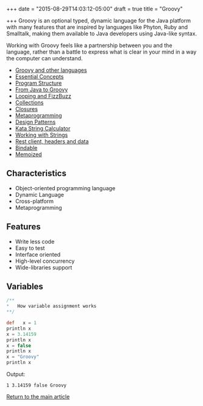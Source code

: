 +++
date = "2015-08-29T14:03:12-05:00"
draft = true
title = "Groovy"

+++
Groovy is an optional typed, dynamic language for the Java platform with many features that are inspired by languages like Phyton, Ruby and Smalltalk, making them available to Java developers using Java-like syntax.

Working with Groovy feels like a partnership between you and the language, rather than a battle to express what is clear in your mind in a way the computer can understand.

* [Groovy and other languages](/techtalk/groovy/groovy_and_other_languages)
* [Essential Concepts](/techtalk/groovy/groovy_essential_concepts)
* [Program Structure](/techtalk/groovy/program_structure)
* [From Java to Groovy](/techtalk/groovy/from_java_to_groovy)
* [Looping and FizzBuzz](/techtalk/groovy/looping_and_fizz_buzz)
* [Collections](/techtalk/groovy/collections)
* [Closures](/techtalk/groovy/closures)
* [Metaprogramming](/techtalk/groovy/metaprogramming)
* [Design Patterns](/techtalk/groovy/design_patterns)
* [Kata String Calculator](/techtalk/groovy/kata_string_calculator)
* [Working with Strings](/techtalk/groovy/working_with_strings)
* [Rest client, headers and data](/techtalk/groovy/groovy_restclient)
* [Bindable](/techtalk/groovy/bindable)
* [Memoized](/techtalk/groovy/memoized)

## Characteristics

* Object-oriented programming language
* Dynamic Language
* Cross-platform
* Metaprogramming

## Features

* Write less code
* Easy to test
* Interface oriented
* High-level concurrency
* Wide-libraries support

## Variables

```groovy
/**
*   How variable assignment works
**/

def   x = 1
println x
x = 3.14159
println x
x = false
println x
x = "Groovy"
println x
```
Output:

`1
3.14159
false
Groovy`

[Return to the main article](/techtalk/techtalks)
